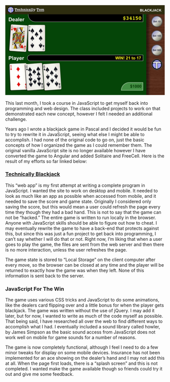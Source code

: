 
<div class="d-flex justify-content-center">
  <img class="py-3 mw-100" width="700px"" src="assets/posts/technicalities/my-first-javascript/blackjack.jpg" />
</div> 

This last month, I took a course in JavaScript to get myself back into programming and web design. The class included projects to work on that demonstrated each new concept, however I felt I needed an additional challenge.

Years ago I wrote a blackjack game in Pascal and I decided it would be fun to try to rewrite it in JavaScript, seeing what else I might be able to accomplish. I had none of the original code to go on, just the basic concepts of how I organized the game as I could remember them. The original vanilla JavaScript site is no longer available however I have converted the game to Angular and added Solitaire and FreeCell. Here is the result of my efforts so far linked below:

<div class="d-flex justify-content-center">
<a href="https://blackjack.technicallytom.com" target="_blankk"><h3>Technically Blackjack</h3></a>
</div>
This “web app” is my first attempt at writing a complete program in JavaScript. I wanted the site to work on desktop and mobile. It needed to look as much like an app as possible when accessed from mobile, and it needed to save the score and game state. Originally I considered only saving the score, but this would mean a user could refresh the page every time they though they had a bad hand.  This is not to say that the game can not be “hacked.” The entire game is written to run locally in the browser. Anyone with JavaScript skills should be able to figure out how to cheat. I may eventually rewrite the game to have a back-end that protects against this, but since this was just a fun project to get back into programming, I can’t say whether I will do that or not. Right now, I’m liking that when a user goes to play the game, the files are sent from the web server and then there is no more interaction, unless the user refreshes the page.

The game state is stored to “Local Storage” on the client computer after every move, so the browser can be closed at any time and the player will be returned to exactly how the game was when they left. None of this information is sent back to the server.

<div class="d-flex justify-content-center">
<h3>JavaScript For The Win</h3>
</div>
The game uses various CSS tricks and JavaScript to do some animations, like the dealers card flipping over and a little bonus for when the player gets blackjack. The game was written without the use of jQuery. I may add it later, but for now, I wanted to write as much of the code myself as possible. That being said, I have researched all over the web to find different ways to accomplish what I had. I eventually included a sound library called howler, by James Simpson as the basic sound access from JavaScript does not work well on mobile for game sounds for a number of reasons.

The game is now completely functional, although I feel I need to do a few minor tweaks for display on some mobile devices. Insurance has not been implemented for an ace showing on the dealer’s hand and I may not add this at all. When the page first loads, there is a “splash screen” and this is not completed. I wanted make the game available though so friends could try it out and give me some feedback.